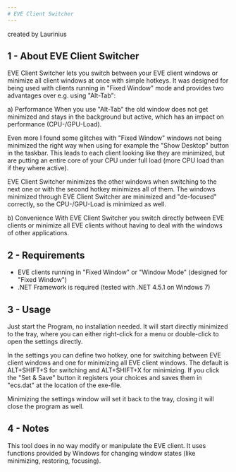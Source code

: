 ```yaml
---
# EVE Client Switcher
---
```

created by Laurinius

1 - About EVE Client Switcher
----------------------
EVE Client Switcher lets you switch between your EVE client windows or minimize all client windows at once with simple hotkeys.
It was designed for being used with clients running in "Fixed Window" mode and provides two advantages over e.g. using "Alt-Tab":

a) Performance
When you use "Alt-Tab" the old window does not get minimized and stays in the background but active, which has an impact on performance (CPU-/GPU-Load).

Even more I found some glitches with "Fixed Window" windows not being minimized the right way when using for example the "Show Desktop" button in the taskbar.
This leads to each client looking like they are minimized, but are putting an entire core of your CPU under full load (more CPU load than if they where active).

EVE Client Switcher minimizes the other windows when switching to the next one or with the second hotkey minimizes all of them.
The windows minimized through EVE Client Switcher are minimized and "de-focused" correctly, so the CPU-/GPU-Load is minimized as well.

b) Convenience
With EVE Client Switcher you switch directly between EVE clients or minimize all EVE clients without having to deal with the windows of other applications.

2 - Requirements
----------------
- EVE clients running in "Fixed Window" or "Window Mode" (designed for "Fixed Window")
- .NET Framework is required
(tested with .NET 4.5.1 on Windows 7)

3 - Usage
---------
Just start the Program, no installation needed.
It will start directly minimized to the tray, where you can either right-click for a menu or double-click to open the settings directly.

In the settings you can define two hotkey, one for switching between EVE client windows and one for minimizing all EVE client windows.
The default is ALT+SHIFT+S for switching and ALT+SHIFT+X for minimizing.
If you click the "Set & Save" button it registers your choices and saves them in "ecs.dat" at the location of the exe-file.

Minimizing the settings window will set it back to the tray, closing it will close the program as well.

4 - Notes
---------
This tool does in no way modify or manipulate the EVE client.
It uses functions provided by Windows for changing window states (like minimizing, restoring, focusing).
